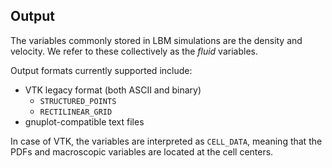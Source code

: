 ## Output 

The variables commonly stored in LBM simulations are the density and velocity. 
We refer to these collectively as the *fluid* variables. 

Output formats currently supported include:

* VTK legacy format (both ASCII and binary)
  - `STRUCTURED_POINTS`
  - `RECTILINEAR_GRID`
* gnuplot-compatible text files

In case of VTK, the variables are interpreted as `CELL_DATA`, meaning that the PDFs and macroscopic variables are located at the cell centers.